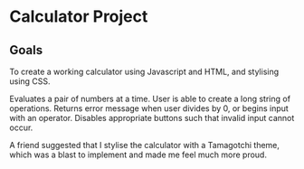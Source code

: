 # Calculator Project

## Goals
To create a working calculator using Javascript and HTML, and stylising using CSS.

Evaluates a pair of numbers at a time.
User is able to create a long string of operations.
Returns error message when user divides by 0, or begins input with an operator.
Disables appropriate buttons such that invalid input cannot occur.

A friend suggested that I stylise the calculator with a Tamagotchi theme, which was a blast to implement and made me feel much more proud.
